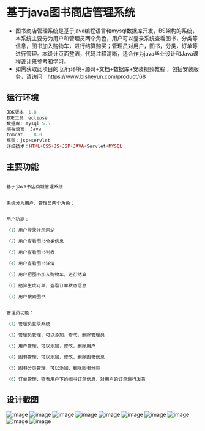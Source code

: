 # 基于java图书商店管理系统
* 图书商店管理系统是基于java编程语言和mysql数据库开发，BS架构的系统，本系统主要分为用户和管理员两个角色，用户可以登录系统查看图书，分类等信息，图书加入购物车，进行结算购买；管理员对用户，图书，分类，订单等进行管理。本设计页面整洁，代码注释清晰，适合作为java毕业设计和Java课程设计来参考和学习。
* 如需获取此项目的 运行环境+源码+文档+数据库+安装视频教程 ，包括安装服务，请访问：https://www.bisheyun.com/product/68

## 运行环境
```php
JDK版本：1.8
IDE工具：eclipse
数据库: mysql 5.5
编程语言: Java
tomcat:   8.0 
框架：jsp+servlet
详细技术：HTML+CSS+JS+JSP+JAVA+Servlet+MYSQL
```

## 主要功能
```php

基于java书店商城管理系统


系统分为用户，管理员两个角色：


用户功能：

（1）用户登录注册网站

（2）用户查看图书分类信息

（3）用户查看图书列表

（4）用户查看图书详情

（5）用户把图书加入购物车，进行结算

（6）结算生成订单，查看订单状态信息

（7）用户搜索图书


管理员功能：

（1）管理员登录系统

（2）管理员管理，可以添加，修改，删除管理员

（3）用户管理，可以添加，修改，删除用户

（4）图书管理，可以添加，修改，删除图书信息

（5）图书分类管理，可以添加，删除图书分类

（6）订单管理，查看用户下的图书订单信息，对用户的订单进行发货
```

## 设计截图
![image](https://github.com/user-attachments/assets/54bb098a-3377-4921-96ac-1064be4e27da)
![image](https://github.com/user-attachments/assets/da961ee9-b30a-4f00-b286-9505a0e3b4ed)
![image](https://github.com/user-attachments/assets/a0e7b7e0-b487-467a-8f36-03db5fb157ce)
![image](https://github.com/user-attachments/assets/ce5b5c8a-e659-4409-8ddf-db8fc59bcc80)
![image](https://github.com/user-attachments/assets/2ba6de80-db12-4baa-bab9-43cf02973dae)
![image](https://github.com/user-attachments/assets/32e83530-49cf-4b7b-b344-2fcaf778cb65)
![image](https://github.com/user-attachments/assets/01622113-1210-497c-84c6-f0704a751e6d)
![image](https://github.com/user-attachments/assets/3dc86dd2-341a-4fe8-9951-a9a22da4ef09)
![image](https://github.com/user-attachments/assets/e04dcbcb-4379-43ab-8c8d-5353d3035e69)
![image](https://github.com/user-attachments/assets/0b46730b-d189-4a94-a8ef-33fe1162505c)
